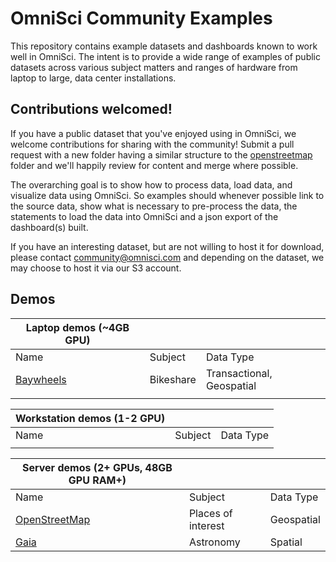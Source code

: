 # OmniSci Community Examples

This repository contains example datasets and dashboards known to work well in OmniSci. The intent is to provide a wide range of examples of public datasets across various subject matters and ranges of hardware from laptop to large, data center installations.

## Contributions welcomed!

If you have a public dataset that you've enjoyed using in OmniSci, we welcome contributions for sharing with the community! Submit a pull request with a new folder having a similar structure to the [openstreetmap](https://github.com/omnisci/community_datasets/tree/master/openstreetmap) folder and we'll happily review for content and merge where possible.

The overarching goal is to show how to process data, load data, and visualize data using OmniSci. So examples should whenever possible link to the source data, show what is necessary to pre-process the data, the statements to load the data into OmniSci and a json export of the dashboard(s) built.

If you have an interesting dataset, but are not willing to host it for download, please contact community@omnisci.com and depending on the dataset, we may choose to host it via our S3 account.

## Demos
|Laptop demos (~4GB GPU)|          |                         |
|-----------------------|----------|-------------------------|
|Name                   | Subject  |Data Type                |
|[Baywheels](https://github.com/omnisci/community_datasets/tree/master/baywheels)|Bikeshare |Transactional, Geospatial|
|                       |          |                         |

|Workstation demos (1-2 GPU)|          |                         |
|---------------------------|----------|-------------------------|
|Name                       | Subject  |Data Type                |
|                           |          |                         |

|Server demos (2+ GPUs, 48GB GPU RAM+) |          |                         |   
|--------------------------------------|----------|-------------------------|
|Name                                  | Subject  |Data Type                |
|[OpenStreetMap](https://github.com/omnisci/community_datasets/tree/master/openstreetmap)|Places of interest|Geospatial          |
|[Gaia](https://github.com/omnisci/community_datasets/tree/master/gaia)|Astronomy|Spatial          |
